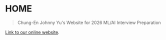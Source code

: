 # HOME

> Chung-En Johnny Yu's Website for 2026 ML/AI Interview Preparation


[Link to our online website](https://chungenyu6.github.io/johnny_ai_interview_prep_2026/).